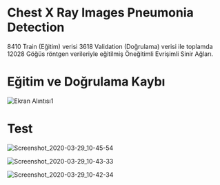 # Chest X Ray Images Pneumonia Detection

8410 Train (Eğitim) verisi 3618 Validation (Doğrulama) verisi ile toplamda 12028 Göğüs röntgen verileriyle eğitilmiş Öneğitimli Evrişimli Sinir Ağları.

# Eğitim ve Doğrulama Kaybı

![Ekran Alıntısı1](https://user-images.githubusercontent.com/54184905/77843762-01b0d800-71a9-11ea-8258-671382241bb0.PNG)

# Test

![Screenshot_2020-03-29_10-45-54](https://user-images.githubusercontent.com/54184905/77843966-ca432b00-71aa-11ea-86d1-38cd9e108b54.png)

![Screenshot_2020-03-29_10-43-33](https://user-images.githubusercontent.com/54184905/77843968-cadbc180-71aa-11ea-8f49-2fb4f841c27c.png)

![Screenshot_2020-03-29_10-42-34](https://user-images.githubusercontent.com/54184905/77843969-cb745800-71aa-11ea-8656-14e6eeb986b7.png)

